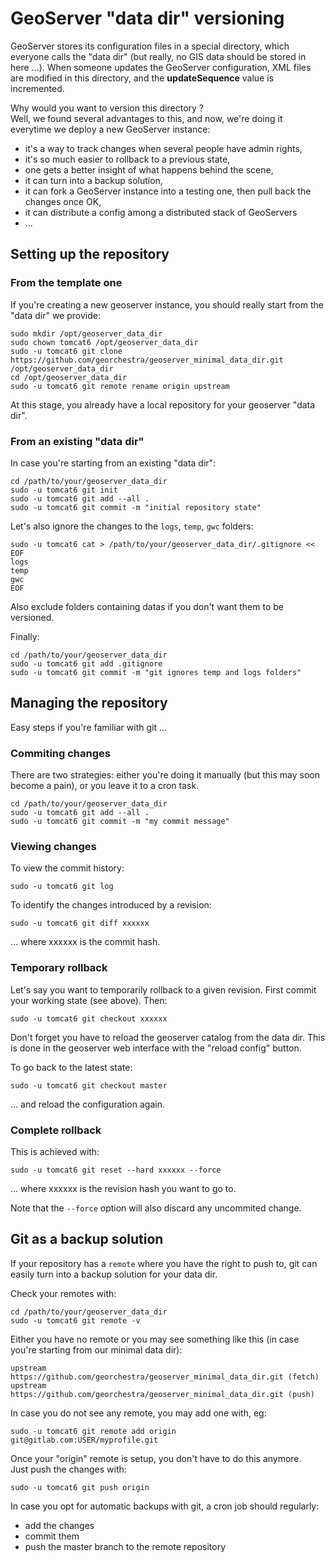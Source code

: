 # GeoServer "data dir" versioning

GeoServer stores its configuration files in a special directory, which everyone calls the "data dir" (but really, no GIS data should be stored in here ...).
When someone updates the GeoServer configuration, XML files are modified in this directory, and the **updateSequence** value is incremented.

Why would you want to version this directory ?  
Well, we found several advantages to this, and now, we're doing it everytime we deploy a new GeoServer instance:
 * it's a way to track changes when several people have admin rights,
 * it's so much easier to rollback to a previous state,
 * one gets a better insight of what happens behind the scene,
 * it can turn into a backup solution,
 * it can fork a GeoServer instance into a testing one, then pull back the changes once OK,
 * it can distribute a config among a distributed stack of GeoServers
 * ...


## Setting up the repository

### From the template one 

If you're creating a new geoserver instance, you should really start from the "data dir" we provide:

```
sudo mkdir /opt/geoserver_data_dir
sudo chown tomcat6 /opt/geoserver_data_dir
sudo -u tomcat6 git clone https://github.com/georchestra/geoserver_minimal_data_dir.git /opt/geoserver_data_dir
cd /opt/geoserver_data_dir
sudo -u tomcat6 git remote rename origin upstream
```

At this stage, you already have a local repository for your geoserver "data dir".

### From an existing "data dir"

In case you're starting from an existing "data dir":
```
cd /path/to/your/geoserver_data_dir
sudo -u tomcat6 git init
sudo -u tomcat6 git add --all .
sudo -u tomcat6 git commit -m "initial repository state"
```

Let's also ignore the changes to the ```logs```, ```temp```, ```gwc``` folders:
```
sudo -u tomcat6 cat > /path/to/your/geoserver_data_dir/.gitignore << EOF
logs
temp
gwc
EOF
```
Also exclude folders containing datas if you don't want them to be versioned.

Finally:
```
cd /path/to/your/geoserver_data_dir
sudo -u tomcat6 git add .gitignore
sudo -u tomcat6 git commit -m "git ignores temp and logs folders"
```

## Managing the repository

Easy steps if you're familiar with git ...


### Commiting changes

There are two strategies: either you're doing it manually (but this may soon become a pain), or you leave it to a cron task.

```
cd /path/to/your/geoserver_data_dir
sudo -u tomcat6 git add --all .
sudo -u tomcat6 git commit -m "my commit message"
```

### Viewing changes

To view the commit history:
```
sudo -u tomcat6 git log
```

To identify the changes introduced by a revision:
```
sudo -u tomcat6 git diff xxxxxx
```
... where xxxxxx is the commit hash.


### Temporary rollback

Let's say you want to temporarily rollback to a given revision.
First commit your working state (see above). Then:
```
sudo -u tomcat6 git checkout xxxxxx
```
Don't forget you have to reload the geoserver catalog from the data dir.
This is done in the geoserver web interface with the "reload config" button.

To go back to the latest state:
```
sudo -u tomcat6 git checkout master
```
... and reload the configuration again.


### Complete rollback

This is achieved with:
```
sudo -u tomcat6 git reset --hard xxxxxx --force
```
... where xxxxxx is the revision hash you want to go to.

Note that the ```--force``` option will also discard any uncommited change.


## Git as a backup solution

If your repository has a ```remote``` where you have the right to push to, git can easily turn into a backup solution for your data dir.

Check your remotes with:
```
cd /path/to/your/geoserver_data_dir
sudo -u tomcat6 git remote -v
```

Either you have no remote or you may see something like this (in case you're starting from our minimal data dir):
```
upstream	https://github.com/georchestra/geoserver_minimal_data_dir.git (fetch)
upstream	https://github.com/georchestra/geoserver_minimal_data_dir.git (push)
```

In case you do not see any remote, you may add one with, eg:
```
sudo -u tomcat6 git remote add origin git@gitlab.com:USER/myprofile.git
```

Once your "origin" remote is setup, you don't have to do this anymore.  
Just push the changes with:
```
sudo -u tomcat6 git push origin
```

In case you opt for automatic backups with git, a cron job should regularly:
 - add the changes
 - commit them
 - push the master branch to the remote repository
